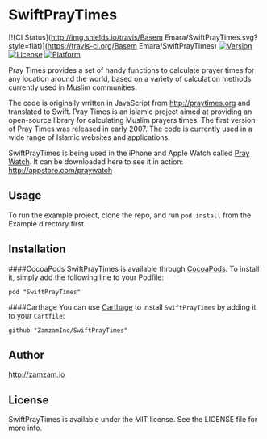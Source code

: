 # SwiftPrayTimes

[![CI Status](http://img.shields.io/travis/Basem Emara/SwiftPrayTimes.svg?style=flat)](https://travis-ci.org/Basem Emara/SwiftPrayTimes)
[![Version](https://img.shields.io/cocoapods/v/SwiftPrayTimes.svg?style=flat)](http://cocoapods.org/pods/SwiftPrayTimes)
[![License](https://img.shields.io/cocoapods/l/SwiftPrayTimes.svg?style=flat)](http://cocoapods.org/pods/SwiftPrayTimes)
[![Platform](https://img.shields.io/cocoapods/p/SwiftPrayTimes.svg?style=flat)](http://cocoapods.org/pods/SwiftPrayTimes)

Pray Times provides a set of handy functions to calculate prayer times for any location around the world, 
based on a variety of calculation methods currently used in Muslim communities.

The code is originally written in JavaScript from http://praytimes.org and translated to Swift. 
Pray Times is an Islamic project aimed at providing an open-source library for calculating Muslim prayers times. 
The first version of Pray Times was released in early 2007. The code is currently used in a wide range of 
Islamic websites and applications.

SwiftPrayTimes is being used in the iPhone and Apple Watch called [Pray Watch](http://praywatch.zamzam.io). It can be downloaded here to see it in action: http://appstore.com/praywatch

## Usage

To run the example project, clone the repo, and run `pod install` from the Example directory first.

## Installation

####CocoaPods
SwiftPrayTimes is available through [CocoaPods](http://cocoapods.org). To install
it, simply add the following line to your Podfile:

```
pod "SwiftPrayTimes"
```

####Carthage
You can use [Carthage](https://github.com/Carthage/Carthage) to install `SwiftPrayTimes` by adding it to your `Cartfile`:
```
github "ZamzamInc/SwiftPrayTimes"
```

## Author

http://zamzam.io

## License

SwiftPrayTimes is available under the MIT license. See the LICENSE file for more info.
